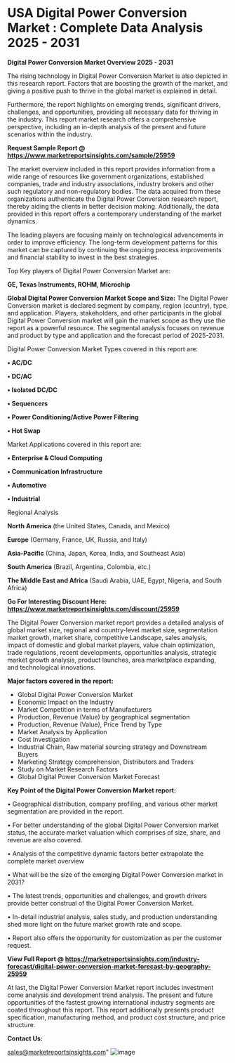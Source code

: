# USA Digital Power Conversion Market : Complete Data Analysis 2025 - 2031

<Strong> Digital Power Conversion Market Overview 2025 - 2031</strong>

The rising technology in Digital Power Conversion Market is also depicted in this research report. Factors that are boosting the growth of the market, and giving a positive push to thrive in the global market is explained in detail.

Furthermore, the report highlights on emerging trends, significant drivers, challenges, and opportunities, providing all necessary data for thriving in the industry. This report market research offers a comprehensive perspective, including an in-depth analysis of the present and future scenarios within the industry.

<strong>Request Sample Report @ <a href=https://www.marketreportsinsights.com/sample/25959>https://www.marketreportsinsights.com/sample/25959</a></strong>

The market overview included in this report provides information from a wide range of resources like government organizations, established companies, trade and industry associations, industry brokers and other such regulatory and non-regulatory bodies. The data acquired from these organizations authenticate the Digital Power Conversion research report, thereby aiding the clients in better decision making. Additionally, the data provided in this report offers a contemporary understanding of the market dynamics.

The leading players are focusing mainly on technological advancements in order to improve efficiency. The long-term development patterns for this market can be captured by continuing the ongoing process improvements and financial stability to invest in the best strategies.

Top Key players of Digital Power Conversion Market are:

<strong>GE, Texas Instruments, ROHM, Microchip</strong>

<strong><b>Global Digital Power Conversion Market Scope and Size:</b></strong>
The Digital Power Conversion market is declared segment by company, region (country), type, and application. Players, stakeholders, and other participants in the global Digital Power Conversion market will gain the market scope as they use the report as a powerful resource. The segmental analysis focuses on revenue and product by type and application and the forecast period of 2025-2031.

Digital Power Conversion Market Types covered in this report are:

<strong>• AC/DC

• DC/AC

• Isolated DC/DC

• Sequencers

• Power Conditioning/Active Power Filtering

• Hot Swap</strong>

Market Applications covered in this report are:

<strong>• Enterprise & Cloud Computing

• Communication Infrastructure

• Automotive

• Industrial</strong> 

Regional Analysis

<strong>North America</strong> (the United States, Canada, and Mexico)

<strong>Europe</strong> (Germany, France, UK, Russia, and Italy)

<strong>Asia-Pacific</strong> (China, Japan, Korea, India, and Southeast Asia)

<strong>South America</strong> (Brazil, Argentina, Colombia, etc.)

<strong>The Middle East and Africa</strong> (Saudi Arabia, UAE, Egypt, Nigeria, and South Africa)

<strong>Go For Interesting Discount Here: <a href=https://www.marketreportsinsights.com/discount/25959>https://www.marketreportsinsights.com/discount/25959</a></strong>

The Digital Power Conversion market report provides a detailed analysis of global market size, regional and country-level market size, segmentation market growth, market share, competitive Landscape, sales analysis, impact of domestic and global market players, value chain optimization, trade regulations, recent developments, opportunities analysis, strategic market growth analysis, product launches, area marketplace expanding, and technological innovations.

<strong><b>Major factors covered in the report:</b></strong>
<ul>
  <li>Global Digital Power Conversion Market </li>
  <li>Economic Impact on the Industry</li>
  <li>Market Competition in terms of Manufacturers</li>
  <li>Production, Revenue (Value) by geographical segmentation</li>
  <li>Production, Revenue (Value), Price Trend by Type</li>
  <li>Market Analysis by Application</li>
  <li>Cost Investigation</li>
  <li>Industrial Chain, Raw material sourcing strategy and Downstream Buyers</li>
  <li>Marketing Strategy comprehension, Distributors and Traders</li>
  <li>Study on Market Research Factors</li>
  <li>Global Digital Power Conversion Market Forecast</li>
</ul>

<strong><b>Key Point of the Digital Power Conversion Market report:</b></strong>

• Geographical distribution, company profiling, and various other market segmentation are provided in the report.

• For better understanding of the global Digital Power Conversion market status, the accurate market valuation which comprises of size, share, and revenue are also covered.

• Analysis of the competitive dynamic factors better extrapolate the complete market overview

• What will be the size of the emerging Digital Power Conversion market in 2031?

• The latest trends, opportunities and challenges, and growth drivers provide better construal of the Digital Power Conversion Market.

• In-detail industrial analysis, sales study, and production understanding shed more light on the future market growth rate and scope.

• Report also offers the opportunity for customization as per the customer request.

<strong><b>View Full Report @ <a href=https://marketreportsinsights.com/industry-forecast/digital-power-conversion-market-forecast-by-geography-25959>https://marketreportsinsights.com/industry-forecast/digital-power-conversion-market-forecast-by-geography-25959</a></b></strong>


At last, the Digital Power Conversion Market report includes investment come analysis and development trend analysis. The present and future opportunities of the fastest growing international industry segments are coated throughout this report. This report additionally presents product specification, manufacturing method, and product cost structure, and price structure.

<strong>Contact Us:</strong>

sales@marketreportsinsights.com"
![image](https://github.com/user-attachments/assets/52804737-e43a-46d6-b327-ba738fbe5eec)
